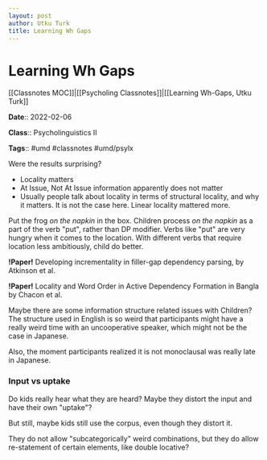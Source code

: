 ```yaml
---
layout: post
author: Utku Turk
title: Learning Wh Gaps
---
```


# Learning Wh Gaps

[[Classnotes MOC]]|[[Psycholing Classnotes]]|[[Learning Wh-Gaps, Utku Turk]]

**Date**:: 2022-02-06

**Class**:: Psycholinguistics II

**Tags**:: #umd #classnotes  #umd/psylx

Were the results surprising?
- Locality matters
- At Issue, Not At Issue information apparently does not matter
- Usually people talk about locality in terms of structural locality, and why it matters. It is not the case here. Linear locality mattered more.

Put the frog _on the napkin_ in the box. Children process _on the napkin_ as a part of the verb "put", rather than DP modifier. Verbs like "put" are very hungry when it comes to the location. With different verbs that require location less ambitiously, child do better.

**!Paper!** Developing incrementality in filler-gap dependency parsing, by Atkinson et al. 

**!Paper!** Locality and Word Order in Active Dependency Formation in Bangla by Chacon et al.

Maybe there are some information structure related issues with Children? The structure used in English is so weird that participants might have a really weird time with an uncooperative speaker, which might not be the case in Japanese. 

Also, the moment participants realized it is not monoclausal was really late in Japanese. 

### Input vs uptake
Do kids really hear what they are heard? Maybe they distort the input and have their own "uptake"?

But still, maybe kids still use the corpus, even though they distort it.

They do not allow "subcategorically" weird combinations, but they do allow re-statement of certain elements, like double locative? 



